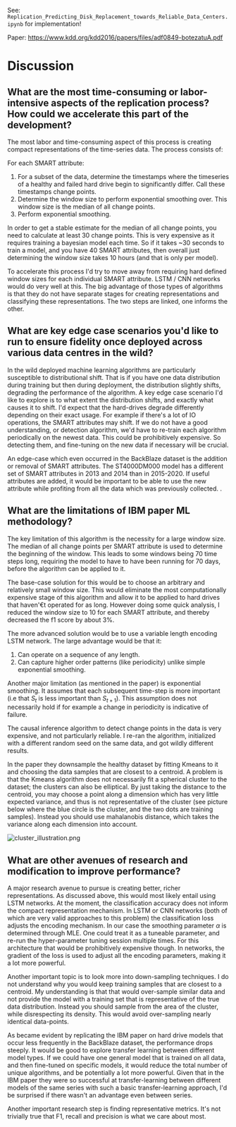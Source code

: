 See: `Replication_Predicting_Disk_Replacement_towards_Reliable_Data_Centers.ipynb` for implementation!

Paper: https://www.kdd.org/kdd2016/papers/files/adf0849-botezatuA.pdf

# Discussion
 
## What are the most time-consuming or labor-intensive aspects of the replication process? How could we accelerate this part of the development?
 
The most labor and time-consuming aspect of this process is creating compact representations of the time-series data. The process consists of:
 
For each SMART attribute:
1. For a subset of the data, determine the timestamps where the timeseries of a healthy and failed hard drive begin to significantly differ. Call these timestamps change points.
2. Determine the window size to perform exponential smoothing over. This window size is the median of all change points.
3. Perform exponential smoothing.
 
In order to get a stable estimate for the median of all change points, you need to calculate at least 30 change points. This is very expensive as it requires training a bayesian model each time. So if it takes ~30 seconds to train a model, and you have 40 SMART attributes, then overall just determining the window size takes 10 hours (and that is only per model).

To accelerate this process I'd try to move away from requiring hard defined window sizes for each individual SMART attribute. LSTM / CNN networks would do very well at this. The big advantage of those types of algorithms is that they do not have separate stages for creating representations and classifying these representations. The two steps are linked, one informs the other. 

 
## What are key edge case scenarios you'd like to run to ensure fidelity once deployed across various data centres in the wild?
 
In the wild deployed machine learning algorithms are particularly susceptible to distributional shift. That is if you have one data distribution during training but then during deployment, the distribution slightly shifts, degrading the performance of the algorithm. A key edge case scenario I'd like to explore is to what extent the distribution shifts, and exactly what causes it to shift. I'd expect that the hard-drives degrade differently depending on their exact usage. For example if there's a lot of IO operations, the SMART attributes may shift. If we do not have a good understanding, or detection algorithm, we'd have to re-train each algorithm periodically on the newest data. This could be prohibitively expensive. So detecting them, and fine-tuning on the new data if necessary will be crucial.
 
An edge-case which even occurred in the BackBlaze dataset is the addition or removal of SMART attributes. The ST4000DM000 model has a different set of SMART attributes in 2013 and 2014 than in 2015-2020. If useful attributes are added, it would be important to be able to use the new attribute while profiting from all the data which was previously collected. .
 
## What are the limitations of IBM paper ML methodology?
 
The key limitation of this algorithm is the necessity for a large window size. The median of all change points per SMART attribute is used to determine the beginning of the window. This leads to some windows being 70 time steps long, requiring the model to have to have been running for 70 days, before the algorithm can be applied to it.
 
The base-case solution for this would be to choose an arbitrary and relatively small window size. This would eliminate the most computationally expensive stage of this algorithm and allow it to be applied to hard drives that haven'€t operated for as long. However doing some quick analysis, I reduced the window size to 10 for each SMART attribute, and thereby decreased the f1 score by about 3\%. 
 
The more advanced solution would be to use a variable length encoding LSTM network. The large advantage would be that it:
1. Can operate on a sequence of any length.
2. Can capture higher order patterns (like periodicity) unlike simple exponential smoothing.
 
Another major limitation (as mentioned in the paper) is exponential smoothing. It assumes that each subsequent time-step is more important (i.e that $`S_t`$ is less important than $`S_{t+1}`$). This assumption does not necessarily hold if for example a change in periodicity is indicative of failure.
 
The causal inference algorithm to detect change points in the data is very expensive, and not particularly reliable. I re-ran the algorithm, initialized with a different random seed on the same data, and got wildly different results.
 
In the paper they downsample the healthy dataset by fitting Kmeans to it and choosing the data samples that are closest to a centroid. A problem is that the Kmeans algorithm does not necessarily fit a spherical cluster to the dataset; the clusters can also be elliptical. By just taking the distance to the centroid, you may choose a point along a dimension which has very little expected variance, and thus is not representative of the cluster (see picture below where the blue circle is the cluster, and the two dots are training samples). Instead you should use mahalanobis distance, which takes the variance along each dimension into account.
 
![cluster_illustration.png](https://github.com/fin-vermehr/Replication-Predicting-Disk-Replacement-towards-Reliable-Data-Centers/blob/main/cluster_illustration.png)
 
## What are other avenues of research and modification to improve performance?
 
A major research avenue to pursue is creating better, richer representations. As discussed above, this would most likely entail using LSTM networks. At the moment, the classification accuracy does not inform the compact representation mechanism. In LSTM or CNN networks (both of which are very valid approaches to this problem) the classification loss adjusts the encoding mechanism. In our case the smoothing parameter $`\alpha`$ is determined through MLE. One could treat it as a tuneable parameter, and re-run the hyper-parameter tuning session multiple times. For this architecture that would be prohibitively expensive though. In networks, the gradient of the loss is used to adjust all the encoding parameters, making it a lot more powerful.
 
Another important topic is to look more into down-sampling techniques. I do not understand why you would keep training samples that are closest to a centroid. My understanding is that that would over-sample similar data and not provide the model with a training set that is representative of the true data distribution. Instead you should sample from the area of the cluster, while disrespecting its density. This would avoid over-sampling nearly identical data-points.
 
As became evident by replicating the IBM paper on hard drive models that occur less frequently in the BackBlaze dataset, the performance drops steeply. It would be good to explore transfer learning between different model types. If we could have one general model that is trained on all data, and then fine-tuned on specific models, it would reduce the total number of unique algorithms, and be potentially a lot more powerful. Given that in the IBM paper they were so successful at transfer-learning between different models of the same series with such a basic transfer-learning approach, I'd be surprised if there wasn't an advantage even between series.

Another important research step is finding representative metrics. It's not trivially true that F1, recall and precision is what we care about most.
